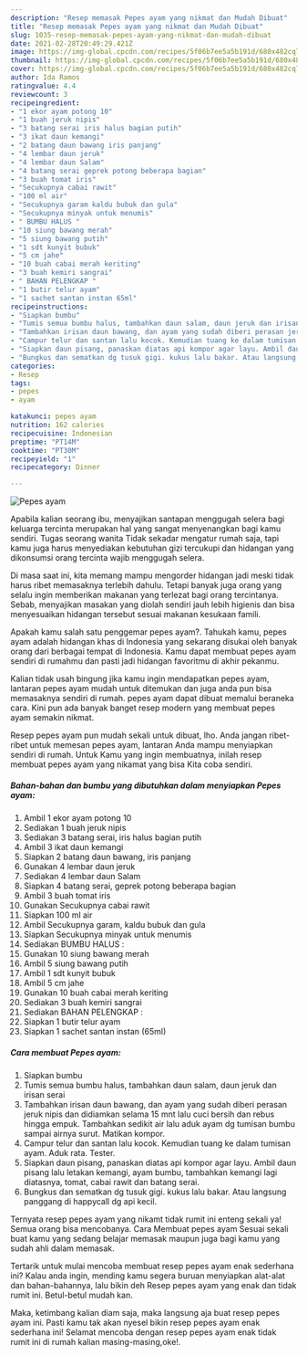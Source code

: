 ```yaml
---
description: "Resep memasak Pepes ayam yang nikmat dan Mudah Dibuat"
title: "Resep memasak Pepes ayam yang nikmat dan Mudah Dibuat"
slug: 1035-resep-memasak-pepes-ayam-yang-nikmat-dan-mudah-dibuat
date: 2021-02-28T20:49:29.421Z
image: https://img-global.cpcdn.com/recipes/5f06b7ee5a5b191d/680x482cq70/pepes-ayam-foto-resep-utama.jpg
thumbnail: https://img-global.cpcdn.com/recipes/5f06b7ee5a5b191d/680x482cq70/pepes-ayam-foto-resep-utama.jpg
cover: https://img-global.cpcdn.com/recipes/5f06b7ee5a5b191d/680x482cq70/pepes-ayam-foto-resep-utama.jpg
author: Ida Ramos
ratingvalue: 4.4
reviewcount: 3
recipeingredient:
- "1 ekor ayam potong 10"
- "1 buah jeruk nipis"
- "3 batang serai iris halus bagian putih"
- "3 ikat daun kemangi"
- "2 batang daun bawang iris panjang"
- "4 lembar daun jeruk"
- "4 lembar daun Salam"
- "4 batang serai geprek potong beberapa bagian"
- "3 buah tomat iris"
- "Secukupnya cabai rawit"
- "100 ml air"
- "Secukupnya garam kaldu bubuk dan gula"
- "Secukupnya minyak untuk menumis"
- " BUMBU HALUS "
- "10 siung bawang merah"
- "5 siung bawang putih"
- "1 sdt kunyit bubuk"
- "5 cm jahe"
- "10 buah cabai merah keriting"
- "3 buah kemiri sangrai"
- " BAHAN PELENGKAP "
- "1 butir telur ayam"
- "1 sachet santan instan 65ml"
recipeinstructions:
- "Siapkan bumbu"
- "Tumis semua bumbu halus, tambahkan daun salam, daun jeruk dan irisan serai"
- "Tambahkan irisan daun bawang, dan ayam yang sudah diberi perasan jeruk nipis dan didiamkan selama 15 mnt lalu cuci bersih dan rebus hingga empuk. Tambahkan sedikit air lalu aduk ayam dg tumisan bumbu sampai airnya surut. Matikan kompor."
- "Campur telur dan santan lalu kocok. Kemudian tuang ke dalam tumisan ayam. Aduk rata. Tester."
- "Siapkan daun pisang, panaskan diatas api kompor agar layu. Ambil daun pisang lalu letakan kemangi, ayam bumbu, tambahkan kemangi lagi diatasnya, tomat, cabai rawit dan batang serai."
- "Bungkus dan sematkan dg tusuk gigi. kukus lalu bakar. Atau langsung panggang di happycall dg api kecil."
categories:
- Resep
tags:
- pepes
- ayam

katakunci: pepes ayam 
nutrition: 162 calories
recipecuisine: Indonesian
preptime: "PT14M"
cooktime: "PT30M"
recipeyield: "1"
recipecategory: Dinner

---
```



![Pepes ayam](https://img-global.cpcdn.com/recipes/5f06b7ee5a5b191d/680x482cq70/pepes-ayam-foto-resep-utama.jpg)

Apabila kalian seorang ibu, menyajikan santapan menggugah selera bagi keluarga tercinta merupakan hal yang sangat menyenangkan bagi kamu sendiri. Tugas seorang  wanita Tidak sekadar mengatur rumah saja, tapi kamu juga harus menyediakan kebutuhan gizi tercukupi dan hidangan yang dikonsumsi orang tercinta wajib menggugah selera.

Di masa  saat ini, kita memang mampu mengorder hidangan jadi meski tidak harus ribet memasaknya terlebih dahulu. Tetapi banyak juga orang yang selalu ingin memberikan makanan yang terlezat bagi orang tercintanya. Sebab, menyajikan masakan yang diolah sendiri jauh lebih higienis dan bisa menyesuaikan hidangan tersebut sesuai makanan kesukaan famili. 



Apakah kamu salah satu penggemar pepes ayam?. Tahukah kamu, pepes ayam adalah hidangan khas di Indonesia yang sekarang disukai oleh banyak orang dari berbagai tempat di Indonesia. Kamu dapat membuat pepes ayam sendiri di rumahmu dan pasti jadi hidangan favoritmu di akhir pekanmu.

Kalian tidak usah bingung jika kamu ingin mendapatkan pepes ayam, lantaran pepes ayam mudah untuk ditemukan dan juga anda pun bisa memasaknya sendiri di rumah. pepes ayam dapat dibuat memalui beraneka cara. Kini pun ada banyak banget resep modern yang membuat pepes ayam semakin nikmat.

Resep pepes ayam pun mudah sekali untuk dibuat, lho. Anda jangan ribet-ribet untuk memesan pepes ayam, lantaran Anda mampu menyiapkan sendiri di rumah. Untuk Kamu yang ingin membuatnya, inilah resep membuat pepes ayam yang nikamat yang bisa Kita coba sendiri.

<!--inarticleads1-->

##### Bahan-bahan dan bumbu yang dibutuhkan dalam menyiapkan Pepes ayam:

1. Ambil 1 ekor ayam potong 10
1. Sediakan 1 buah jeruk nipis
1. Sediakan 3 batang serai, iris halus bagian putih
1. Ambil 3 ikat daun kemangi
1. Siapkan 2 batang daun bawang, iris panjang
1. Gunakan 4 lembar daun jeruk
1. Sediakan 4 lembar daun Salam
1. Siapkan 4 batang serai, geprek potong beberapa bagian
1. Ambil 3 buah tomat iris
1. Gunakan Secukupnya cabai rawit
1. Siapkan 100 ml air
1. Ambil Secukupnya garam, kaldu bubuk dan gula
1. Siapkan Secukupnya minyak untuk menumis
1. Sediakan  BUMBU HALUS :
1. Gunakan 10 siung bawang merah
1. Ambil 5 siung bawang putih
1. Ambil 1 sdt kunyit bubuk
1. Ambil 5 cm jahe
1. Gunakan 10 buah cabai merah keriting
1. Sediakan 3 buah kemiri sangrai
1. Sediakan  BAHAN PELENGKAP :
1. Siapkan 1 butir telur ayam
1. Siapkan 1 sachet santan instan (65ml)




<!--inarticleads2-->

##### Cara membuat Pepes ayam:

1. Siapkan bumbu
1. Tumis semua bumbu halus, tambahkan daun salam, daun jeruk dan irisan serai
1. Tambahkan irisan daun bawang, dan ayam yang sudah diberi perasan jeruk nipis dan didiamkan selama 15 mnt lalu cuci bersih dan rebus hingga empuk. Tambahkan sedikit air lalu aduk ayam dg tumisan bumbu sampai airnya surut. Matikan kompor.
1. Campur telur dan santan lalu kocok. Kemudian tuang ke dalam tumisan ayam. Aduk rata. Tester.
1. Siapkan daun pisang, panaskan diatas api kompor agar layu. Ambil daun pisang lalu letakan kemangi, ayam bumbu, tambahkan kemangi lagi diatasnya, tomat, cabai rawit dan batang serai.
1. Bungkus dan sematkan dg tusuk gigi. kukus lalu bakar. Atau langsung panggang di happycall dg api kecil.




Ternyata resep pepes ayam yang nikamt tidak rumit ini enteng sekali ya! Semua orang bisa mencobanya. Cara Membuat pepes ayam Sesuai sekali buat kamu yang sedang belajar memasak maupun juga bagi kamu yang sudah ahli dalam memasak.

Tertarik untuk mulai mencoba membuat resep pepes ayam enak sederhana ini? Kalau anda ingin, mending kamu segera buruan menyiapkan alat-alat dan bahan-bahannya, lalu bikin deh Resep pepes ayam yang enak dan tidak rumit ini. Betul-betul mudah kan. 

Maka, ketimbang kalian diam saja, maka langsung aja buat resep pepes ayam ini. Pasti kamu tak akan nyesel bikin resep pepes ayam enak sederhana ini! Selamat mencoba dengan resep pepes ayam enak tidak rumit ini di rumah kalian masing-masing,oke!.

